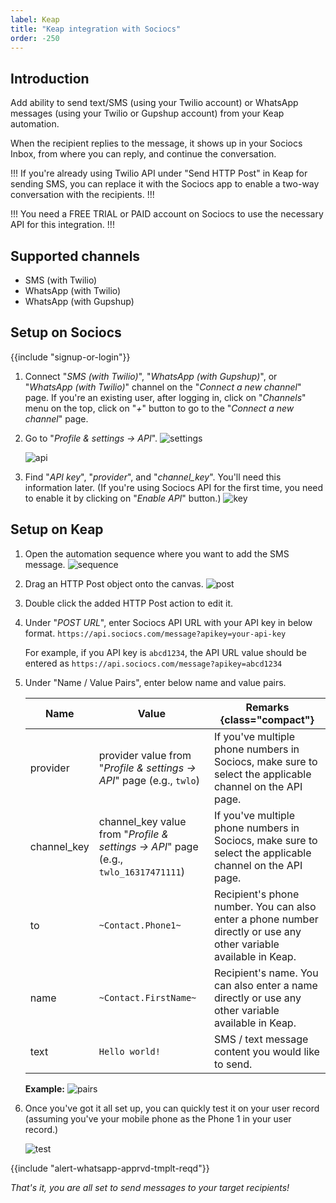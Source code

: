 ```yaml
---
label: Keap
title: "Keap integration with Sociocs"
order: -250
---
```


## Introduction

Add ability to send text/SMS (using your Twilio account) or WhatsApp messages (using your Twilio or Gupshup account) from your Keap automation.

When the recipient replies to the message, it shows up in your Sociocs Inbox, from where you can reply, and continue the conversation.

!!!
If you're already using Twilio API under "Send HTTP Post" in Keap for sending SMS, you can replace it with the Sociocs app to enable a two-way conversation with the recipients.
!!!

!!!
You need a FREE TRIAL or PAID account on Sociocs to use the necessary API for this integration.
!!!

## Supported channels

- SMS (with Twilio)
- WhatsApp (with Twilio)
- WhatsApp (with Gupshup)

## Setup on Sociocs

{{include "signup-or-login"}}

1. Connect "*SMS (with Twilio)*", "*WhatsApp (with Gupshup)*", or "*WhatsApp (with Twilio)*" channel on the "*Connect a new channel*" page. If you're an existing user, after logging in, click on "*Channels*" menu on the top, click on "*+*" button to go to the "*Connect a new channel*" page.

1. Go to "*Profile & settings -> API*".
    ![settings](https://user-images.githubusercontent.com/12301512/163997321-90b286f5-e1aa-4df8-bc18-e453b20d26e8.png)

    ![api](https://github.com/sociocs/docs/assets/12301512/4168b133-c8e2-4834-9b7b-d62b5203349c)

1. Find "*API key*", "*provider*", and "*channel_key*". You'll need this information later. (If you're using Sociocs API for the first time, you need to enable it by clicking on "*Enable API*" button.)
    ![key](https://github.com/sociocs/docs/assets/12301512/0e760d3f-fbae-4588-a045-21b8ea812a60)

## Setup on Keap

1. Open the automation sequence where you want to add the SMS message.
    ![sequence](https://github.com/sociocs/docs/assets/12301512/4272790c-5d50-46f6-a5ed-683a3a7feda1)

1. Drag an HTTP Post object onto the canvas.
    ![post](https://github.com/sociocs/docs/assets/12301512/a3e29184-ba66-4a77-9198-e49a4e147720)

1. Double click the added HTTP Post action to edit it.

1. Under "*POST URL*", enter Sociocs API URL with your API key in below format.
    `https://api.sociocs.com/message?apikey=your-api-key`

    For example, if you API key is `abcd1234`, the API URL value should be entered as `https://api.sociocs.com/message?apikey=abcd1234`

1. Under "Name / Value Pairs", enter below name and value pairs.

    Name | Value | Remarks {class="compact"}
    --- | --- | ---
    provider | provider value from "*Profile & settings -> API*" page (e.g., `twlo`) | If you've multiple phone numbers in Sociocs, make sure to select the applicable channel on the API page.
    channel_key | channel_key value from "*Profile & settings -> API*" page (e.g., `twlo_16317471111`) | If you've multiple phone numbers in Sociocs, make sure to select the applicable channel on the API page.
    to | `~Contact.Phone1~` | Recipient's phone number. You can also enter a phone number directly or use any other variable available in Keap.
    name | `~Contact.FirstName~` | Recipient's name. You can also enter a name directly or use any other variable available in Keap.
    text | `Hello world!` | SMS / text message content you would like to send.

    **Example:** ![pairs](https://github.com/sociocs/docs/assets/12301512/ffd6e34b-6e04-407e-95dd-bae092ded696)

1. Once you've got it all set up, you can quickly test it on your user record (assuming you've your mobile phone as the Phone 1 in your user record.)

    ![test](https://github.com/sociocs/docs/assets/12301512/685ae2df-fbde-47cc-b01e-9efbe293b318)

{{include "alert-whatsapp-apprvd-tmplt-reqd"}}

*That's it, you are all set to send messages to your target recipients!*
